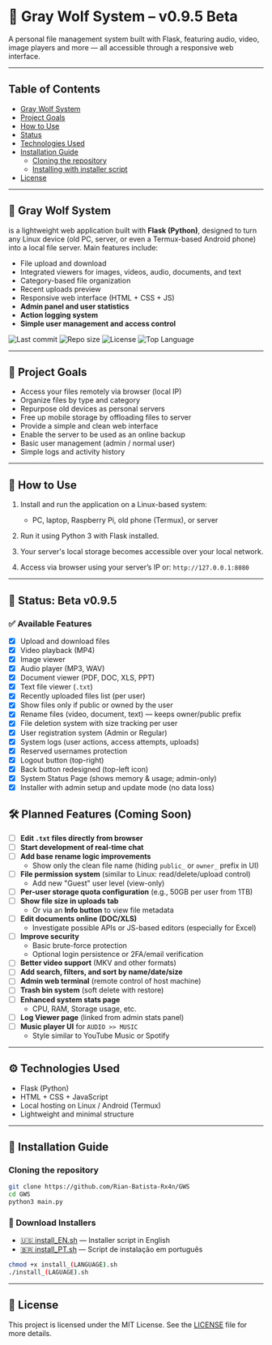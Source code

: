 # 🐺 Gray Wolf System – v0.9.5 Beta

A personal file management system built with Flask, featuring audio, video, image players and more — all accessible through a responsive web interface.

---

## Table of Contents
- [Gray Wolf System](#-gray-wolf-system)
- [Project Goals](#-project-goals)
- [How to Use](#-how-to-use)
- [Status](#-status-beta-v094)
- [Technologies Used](#️-technologies-used)
- [Installation Guide](#-installation-guide)
  - [Cloning the repository](#cloning-the-repository)
  - [Installing with installer script](#download-installers)
- [License](#-license)

---

## 🐺 Gray Wolf System  
is a lightweight web application built with **Flask (Python)**, designed to turn any Linux device (old PC, server, or even a Termux-based Android phone) into a local file server. Main features include:

- File upload and download
- Integrated viewers for images, videos, audio, documents, and text
- Category-based file organization
- Recent uploads preview
- Responsive web interface (HTML + CSS + JS)
- **Admin panel and user statistics**
- **Action logging system**
- **Simple user management and access control**

![Last commit](https://img.shields.io/github/last-commit/Rian-Batista-Rx4n/GWS)
![Repo size](https://img.shields.io/github/repo-size/Rian-Batista-Rx4n/GWS)
![License](https://img.shields.io/github/license/Rian-Batista-Rx4n/GWS)
![Top Language](https://img.shields.io/github/languages/top/Rian-Batista-Rx4n/GWS)

---

## 🎯 Project Goals

- Access your files remotely via browser (local IP)
- Organize files by type and category
- Repurpose old devices as personal servers
- Free up mobile storage by offloading files to server
- Provide a simple and clean web interface
- Enable the server to be used as an online backup
- Basic user management (admin / normal user)
- Simple logs and activity history

---

## 🚀 How to Use

1. Install and run the application on a Linux-based system:
   - PC, laptop, Raspberry Pi, old phone (Termux), or server

2. Run it using Python 3 with Flask installed.

3. Your server's local storage becomes accessible over your local network.

4. Access via browser using your server’s IP or: `http://127.0.0.1:8080`

---

## 🚧 Status: Beta v0.9.5

### ✅ Available Features

- [x] Upload and download files
- [x] Video playback (MP4)
- [x] Image viewer
- [x] Audio player (MP3, WAV)
- [x] Document viewer (PDF, DOC, XLS, PPT)
- [x] Text file viewer (`.txt`)
- [x] Recently uploaded files list (per user)
- [x] Show files only if public or owned by the user
- [x] Rename files (video, document, text) — keeps owner/public prefix
- [x] File deletion system with size tracking per user
- [x] User registration system (Admin or Regular)
- [x] System logs (user actions, access attempts, uploads)
- [x] Reserved usernames protection
- [x] Logout button (top-right)
- [x] Back button redesigned (top-left icon)
- [x] System Status Page (shows memory & usage; admin-only)
- [x] Installer with admin setup and update mode (no data loss)

## 🛠️ Planned Features (Coming Soon)

- [ ] **Edit `.txt` files directly from browser**
- [ ] **Start development of real-time chat**
- [ ] **Add base rename logic improvements**  
  - Show only the clean file name (hiding `public_` or `owner_` prefix in UI)
- [ ] **File permission system** (similar to Linux: read/delete/upload control)
  - Add new "Guest" user level (view-only)
- [ ] **Per-user storage quota configuration** (e.g., 50GB per user from 1TB)
- [ ] **Show file size in uploads tab**
  - Or via an **Info button** to view file metadata
- [ ] **Edit documents online (DOC/XLS)**  
  - Investigate possible APIs or JS-based editors (especially for Excel)
- [ ] **Improve security**  
  - Basic brute-force protection  
  - Optional login persistence or 2FA/email verification
- [ ] **Better video support** (MKV and other formats)
- [ ] **Add search, filters, and sort by name/date/size**
- [ ] **Admin web terminal** (remote control of host machine)
- [ ] **Trash bin system** (soft delete with restore)
- [ ] **Enhanced system stats page**  
  - CPU, RAM, Storage usage, etc.
- [ ] **Log Viewer page** (linked from admin stats panel)
- [ ] **Music player UI** for `AUDIO >> MUSIC`  
  - Style similar to YouTube Music or Spotify

---

## ⚙️ Technologies Used

- Flask (Python)
- HTML + CSS + JavaScript
- Local hosting on Linux / Android (Termux)
- Lightweight and minimal structure

---

## 🚀 Installation Guide

### Cloning the repository

```bash
git clone https://github.com/Rian-Batista-Rx4n/GWS
cd GWS
python3 main.py
```
### 🔽 Download Installers
- [🇺🇸 install_EN.sh](https://github.com/Rian-Batista-Rx4n/GWS/raw/main/install_EN.sh) — Installer script in English
- [🇧🇷 install_PT.sh](https://github.com/Rian-Batista-Rx4n/GWS/raw/main/install_PT.sh) — Script de instalação em português

```bash
chmod +x install_(LANGUAGE).sh
./install_(LAGUAGE).sh
```
---
## 🧾 License
This project is licensed under the MIT License. See the [LICENSE](LICENSE) file for more details.
